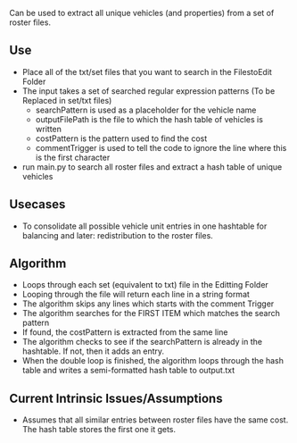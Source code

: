 Can be used to extract all unique vehicles (and properties) from a set of roster files.

## Use
  - Place all of the txt/set files that you want to search in the FilestoEdit Folder
  - The input takes a set of searched regular expression patterns (To be Replaced in set/txt files) 
    - searchPattern is used as a placeholder for the vehicle name
    - outputFilePath is the file to which the hash table of vehicles is written
    - costPattern is the pattern used to find the cost
    - commentTrigger is used to tell the code to ignore the line where this is the first character
  - run main.py to search all roster files and extract a hash table of unique vehicles


## Usecases
  - To consolidate all possible vehicle unit entries in one hashtable for balancing and later: redistribution to the roster files.

## Algorithm
  - Loops through each set (equivalent to txt) file in the Editting Folder
  - Looping through the file will return each line in a string format
  - The algorithm skips any lines which starts with the comment Trigger
  - The algorithm searches for the FIRST ITEM which matches the search pattern
  - If found, the costPattern is extracted from the same line
  - The algorithm checks to see if the searchPattern is already in the hashtable. If not, then it adds an entry.
  - When the double loop is finished, the algorithm loops through the hash table and writes a semi-formatted hash table to output.txt

## Current Intrinsic Issues/Assumptions
  - Assumes that all similar entries between roster files have the same cost. The hash table stores the first one it gets.
